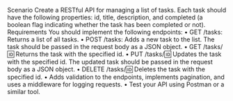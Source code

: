 Scenario Create a RESTful API for managing a list of tasks. Each task should have the following properties: id, title, description, and completed (a boolean flag indicating whether the task has been completed or not). Requirements You should implement the following endpoints: • GET /tasks: Returns a list of all tasks. • POST /tasks: Adds a new task to the list. The task should be passed in the request body as a JSON object. • GET /tasks/:id: Returns the task with the specified id. • PUT /tasks/:id: Updates the task with the specified id. The updated task should be passed in the request body as a JSON object. • DELETE /tasks/:id: Deletes the task with the specified id. • Adds validation to the endpoints, implements pagination, and uses a middleware for logging requests. • Test your API using Postman or a similar tool.
